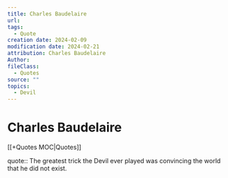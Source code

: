```yaml
---
title: Charles Baudelaire
url: 
tags:
  - Quote
creation date: 2024-02-09
modification date: 2024-02-21
attribution: Charles Baudelaire
Author: 
fileClass:
  - Quotes
source: ""
topics:
  - Devil
---
```


# Charles Baudelaire

[[+Quotes MOC|Quotes]]

quote:: The greatest trick the Devil ever played was convincing the world that he did not exist.
